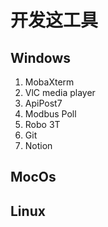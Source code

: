 # 开发这工具
## Windows
1. MobaXterm
2. VlC media player
3. ApiPost7
4. Modbus Poll
5. Robo 3T
6. Git
7. Notion

## MocOs

## Linux